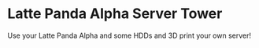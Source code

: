 # Latte Panda Alpha Server Tower

Use your Latte Panda Alpha and some HDDs and 3D print your own server!